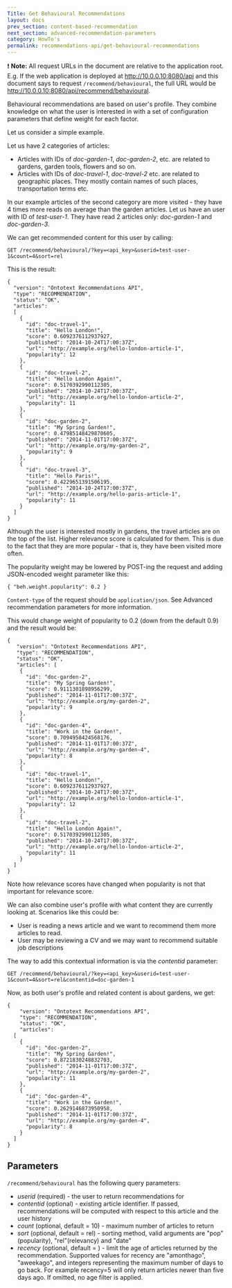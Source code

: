 ```yaml
---
Title: Get Behavioural Recommendations
layout: docs
prev_section: content-based-recommendation
next_section: advanced-recommendation-parameters
category: HowTo's
permalink: recommendations-api/get-behavioural-recommendations
---
```

:exclamation: **Note:** All request URLs in the document are relative to the application root. E.g. If the web application is deployed at http://10.0.0.10:8080/api and this document says to request `/recommend/behavioural`, the full URL would be http://10.0.0.10:8080/api/recommend/behavioural.

Behavioural recommendations are based on user's profile. They combine knowledge on what the user is interested in with a set of configuration parameters that define weight for each factor.

Let us consider a simple example.

Let us have 2 categories of articles:
- Articles with IDs of *doc-garden-1*, *doc-garden-2*, etc. are related to gardens, garden tools, flowers and so on.
- Articles with IDs of *doc-travel-1*, *doc-travel-2* etc. are related to geographic places. They mostly contain names of such places, transportation terms etc.

In our example articles of the second category are more visited - they have 4 times more reads on average than the garden articles.
Let us have an user with ID of *test-user-1*. They have read 2 articles only: *doc-garden-1* and *doc-garden-3*.

We can get recommended content for this user by calling:
```
GET /recommend/behavioural/?key=<api_key>&userid=test-user-1&count=4&sort=rel
```

This is the result:
```
{
  "version": "Ontotext Recommendations API",
  "type": "RECOMMENDATION",
  "status": "OK",
  "articles":
  [
    {
      "id": "doc-travel-1",
      "title": "Hello London!",
      "score": 0.6092376112937927,
      "published": "2014-10-24T17:00:37Z",
      "url": "http://example.org/hello-london-article-1",
      "popularity": 12
    },
    {
      "id": "doc-travel-2",
      "title": "Hello London Again!",
      "score": 0.5170392990112305,
      "published": "2014-10-24T17:00:37Z",
      "url": "http://example.org/hello-london-article-2",
      "popularity": 11
    },
    {
      "id": "doc-garden-2",
      "title": "My Spring Garden!",
      "score": 0.47985148429870605,
      "published": "2014-11-01T17:00:37Z",
      "url": "http://example.org/my-garden-2",
      "popularity": 9
    },
    {
      "id": "doc-travel-3",
      "title": "Hello Paris!",
      "score": 0.4229651391506195,
      "published": "2014-10-24T17:00:37Z",
      "url": "http://example.org/hello-paris-article-1",
      "popularity": 11
    }
  ]
}
```

Although the user is interested mostly in gardens, the travel articles are on the top of the list. Higher relevance score is calculated for them. This is due to the fact that they are more popular - that is, they have been visited more often.

The popularity weight may be lowered by POST-ing the request and adding JSON-encoded weight parameter like this:

`{ "beh.weight.popularity": 0.2 }`


`Content-type` of the request should be `application/json`. See Advanced recommendation parameters for more information.

This would change weight of popularity to 0.2 (down from the default 0.9) and the result would be:

```
{
   "version": "Ontotext Recommendations API",
   "type": "RECOMMENDATION",
   "status": "OK",
   "articles": [
    {
      "id": "doc-garden-2",
      "title": "My Spring Garden!",
      "score": 0.9111301898956299,
      "published": "2014-11-01T17:00:37Z",
      "url": "http://example.org/my-garden-2",
      "popularity": 9
    },
    {
      "id": "doc-garden-4",
      "title": "Work in the Garden!",
      "score": 0.7094958424568176,
      "published": "2014-11-01T17:00:37Z",
      "url": "http://example.org/my-garden-4",
      "popularity": 8
    },
    {
      "id": "doc-travel-1",
      "title": "Hello London!",
      "score": 0.6092376112937927,
      "published": "2014-10-24T17:00:37Z",
      "url": "http://example.org/hello-london-article-1",
      "popularity": 12
    },
    {
      "id": "doc-travel-2",
      "title": "Hello London Again!",
      "score": 0.5170392990112305,
      "published": "2014-10-24T17:00:37Z",
      "url": "http://example.org/hello-london-article-2",
      "popularity": 11
    }
  ]
}
```

Note how relevance scores have changed when popularity is not that important for relevance score.

We can also combine user's profile with what content they are currently looking at. Scenarios like this could be:
- User is reading a news article and we want to recommend them more articles to read.
- User may be reviewing a CV and we may want to recommend suitable job descriptions

The way to add this contextual information is via the *contentid* parameter:

```
GET /recommend/behavioural/?key=<api_key>&userid=test-user-1&count=4&sort=rel&contentid=doc-garden-1
```


Now, as both user's profile and related content is about gardens, we get:

```
{
    "version": "Ontotext Recommendations API",
    "type": "RECOMMENDATION",
    "status": "OK",
    "articles":
  [
    {
      "id": "doc-garden-2",
      "title": "My Spring Garden!",
      "score": 0.8721830248832703,
      "published": "2014-11-01T17:00:37Z",
      "url": "http://example.org/my-garden-2",
      "popularity": 11
    },
    {
      "id": "doc-garden-4",
      "title": "Work in the Garden!",
      "score": 0.2629146873950958,
      "published": "2014-11-01T17:00:37Z",
      "url": "http://example.org/my-garden-4",
      "popularity": 8
    }
  ]
}
```

## Parameters

`/recommend/behavioural` has the following query parameters:

- *userid* (required) - the user to return recommendations for
- *contentid* (optional) - existing article identifier. If passed, recommendations will be computed with respect to this article and the user history
- *count* (optional, default = 10) - maximum number of articles to return
- *sort* (optional, default = rel) - sorting method, valid arguments are "pop"(popularity), "rel"(relevancy) and "date"
- *recency* (optional, default = <empty>) - limit the age of articles returned by the recommendation. Supported values for recency are "amonthago", "aweekago", and integers representing the maximum number of days to go back. For example recency=5 will only return articles newer than five days ago. If omitted, no age filter is applied.

